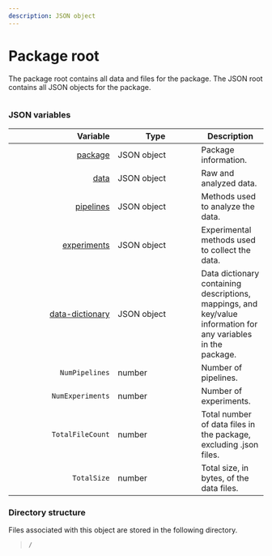 ```yaml
---
description: JSON object
---
```


# Package root

The package root contains all data and files for the package. The JSON root contains all JSON objects for the package.

<figure><img src="https://mermaid.ink/img/pako:eNqVlEFrgzAUx7-KpBQUdJTRXRz0tF3G2GC9DS-v5lmzqpEkbpXS777EGFttD60H8_7J75-XvIceSMopkphsBdS59_6VVJ5-BOfKf1t_fnRREEUrCgp88wqeT4ieryHdwRb9fpyushoLVqH0h2hC4L5GwUqslPTP4gllEkeUpYrxCkTrT3Rg4W42Wm0Fb2qooGilTtwpz0m3b4_KZvODqU7tArfutGFUQ5neqB-vEHwjUfyCOYz0z8UVllVKL-srdvBIDbRNZFLrcpjM3XC5bC_FpO8Ch8zn1hI9mAYJKGXGCtMjEzroEjVFMaAcNXo-P-uLwU7SwiftdROB8w09787RC-txauJwFzEGF1uDUyPDcAXVFugNxzdMEc-yLAt1tQTfYURB5iAEtPHj2DTKco9xUoV7rKNS3GKc2IeO3uK1HvMdDTQ-LRah5ePZcrns4-iPUZXHy3pPQlKiKIFR_Wc4mH0SonIsMSGxDilm0BQqIUl11GhT68rjK2WKCxJnUEgMCTSKr9sqJbESDTrohYH-0ZQDpT_Tb86dPv4DnT6QuA?type=png" alt=""><figcaption></figcaption></figure>

### JSON variables

<table data-full-width="true"><thead><tr><th width="192" align="right">Variable</th><th width="149">Type</th><th>Description</th></tr></thead><tbody><tr><td align="right"><a href="_package.md">package</a></td><td>JSON object</td><td>Package information.</td></tr><tr><td align="right"><a href="data/">data</a></td><td>JSON object</td><td>Raw and analyzed data.</td></tr><tr><td align="right"><a href="pipelines/">pipelines</a></td><td>JSON object</td><td>Methods used to analyze the data.</td></tr><tr><td align="right"><a href="experiments.md">experiments</a></td><td>JSON object</td><td>Experimental methods used to collect the data.</td></tr><tr><td align="right"><a href="data-dictionary.md">data-dictionary</a></td><td>JSON object</td><td>Data dictionary containing descriptions, mappings, and key/value information for any variables in the package.</td></tr><tr><td align="right"><code>NumPipelines</code></td><td>number</td><td>Number of pipelines.</td></tr><tr><td align="right"><code>NumExperiments</code></td><td>number</td><td>Number of experiments.</td></tr><tr><td align="right"><code>TotalFileCount</code></td><td>number</td><td>Total number of data files in the package, excluding .json files.</td></tr><tr><td align="right"><code>TotalSize</code></td><td>number</td><td>Total size, in bytes, of the data files.</td></tr></tbody></table>

### Directory structure

Files associated with this object are stored in the following directory.

> `/`
